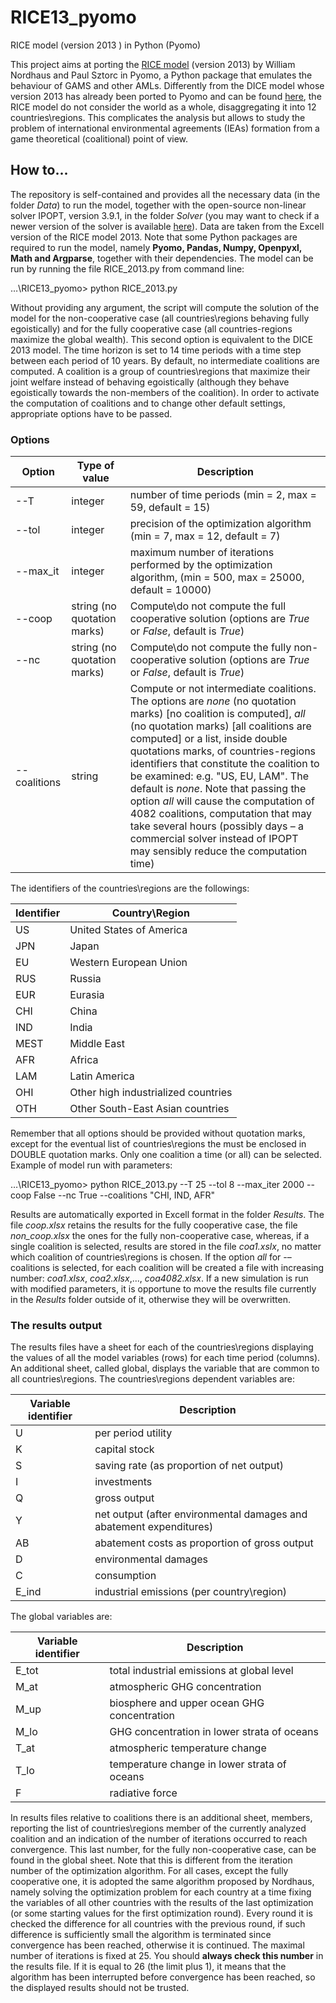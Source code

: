 # RICE13_pyomo
RICE model (version 2013 ) in Python (Pyomo)

This project aims at porting the [RICE model](https://en.wikipedia.org/wiki/DICE_model) (version 2013) by William Nordhaus and Paul Sztorc in Pyomo, a Python package that emulates the behaviour of GAMS and other AMLs.
Differently from the DICE model whose version 2013 has already been ported to Pyomo and can be found [here](https://github.com/moptimization/pythondice2013implementation), the RICE model do not consider the world as a whole, disaggregating it into 12 countries\regions. This complicates the analysis but allows to study the problem of international environmental agreements (IEAs) formation from a game theoretical (coalitional) point of view.

## How to...
The repository is self-contained and provides all the necessary data (in the folder _Data_) to run the model, together with the open-source non-linear solver IPOPT, version 3.9.1, in the folder _Solver_ (you may want to check if a newer version of the solver is available [here]( https://github.com/coin-or/Ipopt)). Data are taken from the Excell version of the RICE model 2013. Note that some Python packages are required to run the model, namely **Pyomo, Pandas, Numpy, Openpyxl, Math and Argparse**, together with their dependencies. 
The model can be run by running the file RICE_2013.py from command line: 

…\RICE13_pyomo> python RICE_2013.py

Without providing any argument, the script will compute the solution of the model for the non-cooperative case (all countries\regions behaving fully egoistically) and for the fully cooperative case (all countries-regions maximize the global wealth). This second option is equivalent to the DICE 2013 model. The time horizon is set to 14 time periods with a time step between each period of 10 years. By default, no intermediate coalitions are computed. A coalition is a group of countries\regions that maximize their joint welfare instead of behaving egoistically (although they behave egoistically towards the non-members of the coalition). In order to activate the computation of coalitions and to change other default settings, appropriate options have to be passed.

### Options
| Option     | Type of value              | Description
|------------ |----------------------------|----------------------------------------------------|
|--T          |integer	                   |number of time periods (min = 2, max = 59, default = 15)|
|--tol	      |integer	                   |precision of the optimization algorithm (min = 7, max = 12, default = 7)|
|--max_it	  |integer	                   |maximum number of iterations performed by the optimization algorithm, (min = 500, max = 25000, default = 10000)|   
|--coop		    |string (no quotation marks) |Compute\do not compute the full cooperative solution (options are _True_ or _False_, default is _True_)|
|--nc		      |string (no quotation marks) |Compute\do not compute the fully non-cooperative solution (options are _True_ or _False_, default is _True_)|
|--coalitions	|string		                   |Compute or not intermediate coalitions. The options are _none_ (no quotation marks) [no coalition is computed], _all_ (no quotation marks) [all coalitions are computed] or a list, inside double quotations marks, of countries-regions identifiers that constitute the coalition to be examined: e.g. "US, EU, LAM". The default is _none_. Note that passing the option _all_ will cause the computation of 4082 coalitions, computation that may take several hours (possibly days – a commercial solver instead of IPOPT may sensibly reduce the computation time)|

The identifiers of the countries\regions are the followings:

| Identifier | Country\Region |
|------------|----------------|
|US			|United States of America|
|JPN			|Japan|
|EU			|Western European Union|
|RUS		 | Russia|
|EUR		  |Eurasia|
|CHI			|China|
|IND			|India|
|MEST		|Middle East|
|AFR			|Africa|
|LAM		  |Latin America|
|OHI			|Other high industrialized countries|
|OTH		  |Other South-East Asian countries|

Remember that all options should be provided without quotation marks, except for the eventual list of countries\regions the must be enclosed in DOUBLE quotation marks. Only one coalition a time (or all) can be selected.
Example of model run with parameters:

 …\RICE13_pyomo> python RICE_2013.py --T 25 --tol 8 --max_iter 2000 --coop False --nc True --coalitions "CHI, IND, AFR"
 
Results are automatically exported in Excell format in the folder _Results_. The file _coop.xlsx_ retains the results for the fully cooperative case, the file _non_coop.xlsx_ the ones for the fully non-cooperative case, whereas, if a single coalition is selected, results are stored in the file _coa1.xslx_, no matter which coalition of countries\regions is chosen. If the option _all_ for -–coalitions is selected, for each coalition will be created a file with increasing number: _coa1.xlsx_, _coa2.xlsx_,..., _coa4082.xlsx_. If a new simulation is run with modified parameters, it is opportune to move the results file currently in the _Results_ folder outside of it, otherwise they will be overwritten. 

### The results output
The results files have a sheet for each of the countries\regions displaying the values of all the model variables (rows) for each time period (columns). An additional sheet, called global, displays the variable that are common to all countries\regions. 
The countries\regions dependent variables are:    

|Variable identifier|Description|
|------------|----------------|
|U		    |per period utility|
|K		    |capital stock|
|S		    |saving rate (as proportion of net output)|
|I		    |investments|
|Q		    |gross output|
|Y		    |net output (after environmental damages and abatement expenditures)|
|AB		  |abatement costs as proportion of gross output|
|D		    |environmental damages|
|C		    |consumption|
|E_ind		|industrial emissions (per country\region)|

The global variables are:

|Variable identifier|Description|
|------------|----------------|
|E_tot		|total industrial emissions at global level|
|M_at		|atmospheric GHG concentration|
|M_up		|biosphere and upper ocean GHG concentration|
|M_lo		|GHG concentration in lower strata of oceans|
|T_at		|atmospheric temperature change 	|
|T_lo		|temperature change in lower strata of oceans|
|F		    |radiative force|

In results files relative to coalitions there is an additional sheet, members, reporting the list of countries\regions member of the currently analyzed coalition and an indication of the number of iterations occurred to reach convergence. This last number, for the fully non-cooperative case, can be found in the global sheet. Note that this is different from the iteration number of the optimization algorithm. For all cases, except the fully cooperative one, it is adopted the same algorithm proposed by Nordhaus, namely solving the optimization problem for each country at a time fixing the variables of all other countries with the results of the last optimization (or some starting values for the first optimization round). Every round it is checked the difference for all countries with the previous round, if such difference is sufficiently small the algorithm is terminated since convergence has been reached, otherwise it is continued. The maximal number of iterations is fixed at 25. You should **always check this number** in the results file. If it is equal to 26 (the limit plus 1), it means that the algorithm has been interrupted before convergence has been reached, so the displayed results should not be trusted. 
